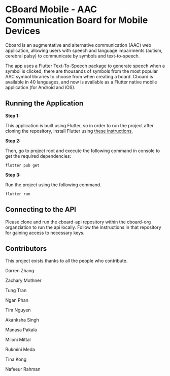# CBoard Mobile - AAC Communication Board for Mobile Devices

Cboard is an augmentative and alternative communication (AAC) web application, allowing users with speech and language impairments (autism, cerebral palsy) to communicate by symbols and text-to-speech.

The app uses a Flutter Text-To-Speech package to generate speech when a symbol is clicked, there are thousands of symbols from the most popular AAC symbol libraries to choose from when creating a board. Cboard is available in 40 languages, and now is available as a Flutter native mobile application (for Android and iOS).

## Running the Application

**Step 1:**

This application is built using Flutter, so in order to run the project after cloning the repository, install Flutter using <a href="https://flutter.dev/docs/get-started/install">these instructions.</a>

**Step 2:**

Then, go to project root and execute the following command in console to get the required dependencies:

```
flutter pub get 
```

**Step 3:**

Run the project using the following command.

```
flutter run
```

## Connecting to the API

Please clone and run the cboard-api repository within the cboard-org organziation to run the api locally. Follow the instructions in that repository for gaining access to necessary keys.


## Contributors

This project exists thanks to all the people who contribute.

Darren Zhang

Zachary Mothner

Tung Tran

Ngan Phan

Tim Nguyen

Akanksha Singh

Manasa Pakala

Miloni Mittal

Rukmini Meda

Tina Kong

Nafeeur Rahman
